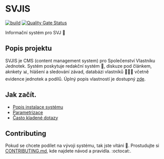 # SVJIS

[![build](https://github.com/svjis/svjis/actions/workflows/build.yml/badge.svg)](https://github.com/svjis/svjis/actions/workflows/build.yml) [![Quality Gate Status](https://sonarcloud.io/api/project_badges/measure?project=svjis_svjis&metric=alert_status)](https://sonarcloud.io/dashboard?id=svjis_svjis)  

Informační systém pro SVJ :house_with_garden:

## Popis projektu

SVJIS je CMS (content management system) pro Společenství Vlastníku Jednotek. Systém poskytuje redakční systém :memo:, diskuze pod článkem, aknkety :bar_chart:, hlášení a sledování závad, databázi vlastníků :family_man_woman_boy: včetně evidence jednotek a podílů. Úplný popis vlastností je dostupný [zde](https://svjis.github.io/Vlastnosti/).

## Jak začít.

* [Popis instalace systému](https://svjis.github.io/Instalace/)
* [Parametrizace](https://svjis.github.io/Parametrizace/)
* [Často kladené dotazy](https://svjis.github.io/FAQ/)

## Contributing

Pokud se chcete podílet na vývoji systému, tak jste vítáni :blue_heart:. Prostudujte si [CONTRIBUTING.md](.github/CONTRIBUTING.md), kde najdete návod a pravidla. :octocat:.
